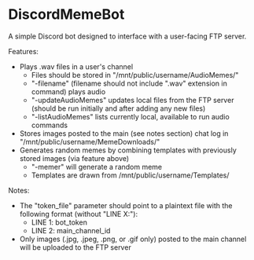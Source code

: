 # DiscordMemeBot

A simple Discord bot designed to interface with a user-facing FTP server.

Features:
- Plays .wav files in a user's channel
	- Files should be stored in "/mnt/public/username/AudioMemes/"
	- "-filename" (filename should not include ".wav" extension in command) plays audio
	- "-updateAudioMemes" updates local files from the FTP server (should be run initially and after adding any new files)
	- "-listAudioMemes" lists currently local, available to run audio commands
- Stores images posted to the main (see notes section) chat log in "/mnt/public/username/MemeDownloads/"
- Generates random memes by combining templates with previously stored images (via feature above)
	- "-memer" will generate a random meme
	- Templates are drawn from /mnt/public/username/Templates/

Notes:
- The "token_file" parameter should point to a plaintext file with the following format (without "LINE X:"):
	- LINE 1: bot_token
	- LINE 2: main_channel_id
- Only images (.jpg, .jpeg, .png, or .gif only) posted to the main channel will be uploaded to the FTP server
